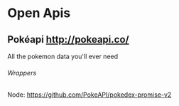# Open Apis

## Pokéapi http://pokeapi.co/
All the pokemon data you'll ever need  
###### Wrappers
Node: https://github.com/PokeAPI/pokedex-promise-v2
